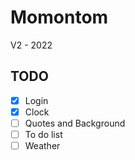 # Momontom

V2 - 2022

## TODO

- [x] Login
- [x] Clock
- [ ] Quotes and Background
- [ ] To do list
- [ ] Weather
